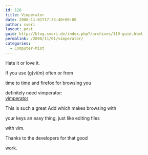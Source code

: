 ```yaml
---
id: 128
title: Vimperator
date: 2008-11-01T17:33:40+00:00
author: sveri
layout: post
guid: http://blog.sveri.de/index.php?/archives/119-guid.html
permalink: /2008/11/01/vimperator/
categories:
  - Computer-Mist
---
```

Hate it or love it.
  
If you use (g)vi(m) often or from
  
time to time and firefox for browsing you
  
definitely need vimperator:   
[vimperator](http://vimperator.org/ "vimperator")

This is such a great Add which makes browsing with
  
your keys an easy thing, just like editing files
  
with vim.

Thanks to the developers for that good
  
work.
